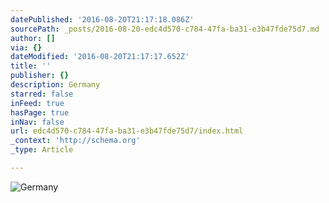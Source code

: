 ```yaml
---
datePublished: '2016-08-20T21:17:18.086Z'
sourcePath: _posts/2016-08-20-edc4d570-c784-47fa-ba31-e3b47fde75d7.md
author: []
via: {}
dateModified: '2016-08-20T21:17:17.652Z'
title: ''
publisher: {}
description: Germany
starred: false
inFeed: true
hasPage: true
inNav: false
url: edc4d570-c784-47fa-ba31-e3b47fde75d7/index.html
_context: 'http://schema.org'
_type: Article

---
```

![Germany](https://the-grid-user-content.s3-us-west-2.amazonaws.com/9268eaad-15b7-41d2-944d-9e53d8540134.jpg)